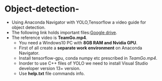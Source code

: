# Object-detection-
- Using Anaconda Navigator with YOLO,Tensorflow a video guide for object detection.
- The following link holds important files:[Google drive]( https://drive.google.com/drive/u/0/folders/1jBOlKuHy33SRoDkJCYUAgzCp4XvcoD3m).
- The reference video is **TeamGo.mp4**. 
    - You need a Windows10 PC with **8GB RAM and Nvidia GPU**.
    - First of all create a **separate work environment** on Anaconda Navigator.
    - Install tensorflow-gpu, conda numpy etc prescribed in *TeamGo.mp4*.
    - Inorder to use C++ files of YOLO we need to install Visual Studio developer version 13+ version.
    - Use **help.txt** file commands info.
